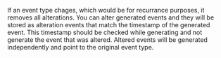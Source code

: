 If an event type chages, which would be for recurrance purposes, it removes all alterations. You can alter generated events and they will be stored as alteration events that match the timestamp of the generated event. This timestamp should be checked while generating and not generate the event that was altered. Altered events will be generated independently and point to the original event type.